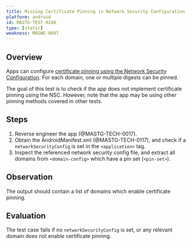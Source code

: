 ```yaml
---
title: Missing Certificate Pinning in Network Security Configuration
platform: android
id: MASTG-TEST-0240
type: [static]
weakness: MASWE-0047
---
```


## Overview

Apps can configure [certificate pinning using the Network Security Configuration]("../../../Document/0x05g-Testing-Network-Communication.md#pinning-via-network-security-configuration-api-24"). For each domain, one or multiple digests can be pinned.

The goal of this test is to check if the app does not implement certificate pinning using the NSC. However, note that the app may be using other pinning methods covered in other tests.

## Steps

1. Reverse engineer the app (@MASTG-TECH-0017).
2. Obtain the AndroidManifest.xml (@MASTG-TECH-0117), and check if a `networkSecurityConfig` is set in the `<application>` tag.
3. Inspect the referenced network security config file, and extract all domains from `<domain-config>` which have a pin set (`<pin-set>`).

## Observation

The output should contain a list of domains which enable certificate pinning.

## Evaluation

The test case fails if no `networkSecurityConfig` is set, or any relevant domain does not enable certificate pinning.
